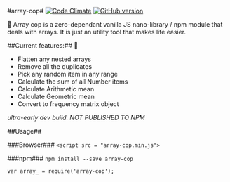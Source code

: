 #array-cop#
[![Code Climate](https://codeclimate.com/github/tomkallen/array-cop/badges/gpa.svg)](https://codeclimate.com/github/tomkallen/array-cop) [![GitHub version](https://badge.fury.io/gh/tomkallen%2Farray-cop.svg)](https://badge.fury.io/gh/tomkallen%2Farray-cop)

:cop: Array cop is a zero-dependant vanilla JS nano-library / npm module that deals with arrays.
It is just an utility tool that makes life easier.

##Current features:##  :police_car:
- Flatten any nested arrays  
- Remove all the duplicates  
- Pick any random item in any range  
- Calculate the sum of all Number items    
- Calculate Arithmetic mean  
- Calculate Geometric mean  
- Convert to frequency matrix object    

*ultra-early dev build. NOT PUBLISHED TO NPM*  

##Usage##

###Browser###
`<script src = "array-cop.min.js">`

###npm###
`npm install --save array-cop`

`var array_ = require('array-cop');`
